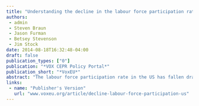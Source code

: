 ```yaml
---
title: "Understanding the decline in the labour force participation rate in the United States"
authors:
 - admin
 - Steven Braun
 - Jason Furman
 - Betsey Stevenson
 - Jim Stock
date: 2014-08-18T16:32:48-04:00
draft: false
publication_types: ["0"]
publication: "*VOX CEPR Policy Portal*"
publication_short: "*VoxEU*"
abstract: "The labour force participation rate in the US has fallen dramatically since 2007. This column traces this decline to three main factors: the ageing of the population, cyclical effects from the Great Recession, and an unexplained portion, which might be due to pre-existing trends unrelated to the first two. Of these three, the ageing of the population plays the largest role since it is responsible for half of the decline. Taken together, these factors suggest a roughly stable participation rate in the short-term, followed by a longer-term decline as the baby boomers continue to age. However, policy can play a meaningful role in mitigating this trend."
links:
 - name: "Publisher's Version"
   url: "www.voxeu.org/article/decline-labour-force-participation-us"
---
```

